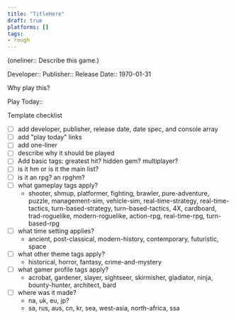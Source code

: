 ```yaml
---
title: "TitleHere"
draft: true
platforms: []
tags:
- rough
---
```


(oneliner:: Describe this game.)

Developer:: 
Publisher:: 
Release Date:: 1970-01-31

Why play this?

Play Today::


Template checklist
- [ ] add developer, publisher, release date, date spec, and console array
- [ ] add "play today" links
- [ ] add one-liner
- [ ] describe why it should be played
- [ ] Add basic tags: greatest hit? hidden gem? multiplayer?
- [ ] is it hm or is it the main list?
- [ ] is it an rpg? an rpghm?
- [ ] what gameplay tags apply?
	- shooter, shmup, platformer, fighting, brawler, pure-adventure, puzzle, management-sim, vehicle-sim, real-time-strategy, real-time-tactics, turn-based-strategy, turn-based-tactics, 4X, cardboard, trad-roguelike, modern-roguelike, action-rpg, real-time-rpg, turn-based-rpg
- [ ] what time setting applies?
	- ancient, post-classical, modern-history, contemporary, futuristic, space
- [ ] what other theme tags apply?
	- historical, horror, fantasy, crime-and-mystery
- [ ] what gamer profile tags apply?
	- acrobat, gardener, slayer, sightseer, skirmisher, gladiator, ninja, bounty-hunter, architect, bard
- [ ] where was it made?
	- na, uk, eu, jp?
	- sa, rus, aus, cn, kr, sea, west-asia, north-africa, ssa